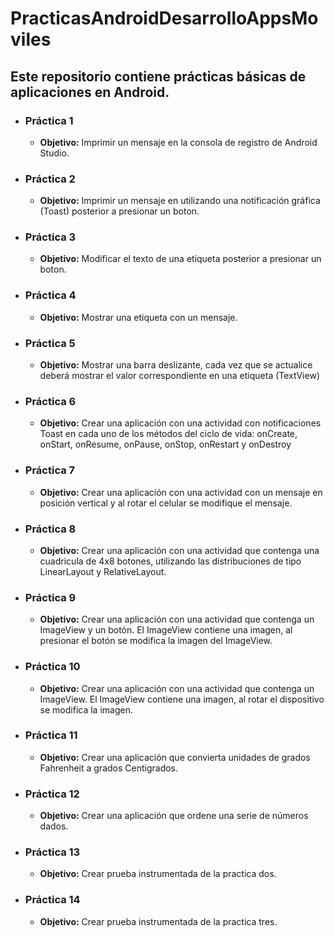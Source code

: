 # PracticasAndroidDesarrolloAppsMoviles

## Este repositorio contiene prácticas básicas de aplicaciones en Android.

* ### Práctica 1
  * **Objetivo:** Imprimir un mensaje en la consola de registro de Android Studio.
* ### Práctica 2
  * **Objetivo:** Imprimir un mensaje en utilizando una notificación gráfica (Toast) posterior a presionar un boton.
* ### Práctica 3
  * **Objetivo:** Modificar el texto de una etiqueta posterior a presionar un boton.
* ### Práctica 4
  * **Objetivo:** Mostrar una etiqueta con un mensaje.
* ### Práctica 5
  * **Objetivo:** Mostrar una barra deslizante, cada vez que se actualice deberá mostrar el valor correspondiente en una etiqueta (TextView)
* ### Práctica 6
  * **Objetivo:** Crear una aplicación con una actividad con notificaciones Toast en cada uno de los métodos del ciclo de vida: onCreate, onStart, onResume, onPause, onStop, onRestart y onDestroy
* ### Práctica 7
  * **Objetivo:** Crear una aplicación con una actividad con un mensaje en posición vertical y al rotar el celular se modifique el mensaje.  
* ### Práctica 8
  * **Objetivo:** Crear una aplicación con una actividad que contenga una cuadricula de 4x8 botones, utilizando las distribuciones de tipo LinearLayout y RelativeLayout.
* ### Práctica 9
  * **Objetivo:** Crear una aplicación con una actividad que contenga un ImageView y un botón. El ImageView contiene una imagen, al presionar el botón se modifica la imagen del ImageView.
* ### Práctica 10
  * **Objetivo:** Crear una aplicación con una actividad que contenga un ImageView. El ImageView contiene una imagen, al rotar el dispositivo se modifica la imagen.
* ### Práctica 11
  * **Objetivo:** Crear una aplicación que convierta unidades de grados Fahrenheit a grados Centigrados.
* ### Práctica 12
  * **Objetivo:** Crear una aplicación que ordene una serie de números dados.
* ### Práctica 13
  * **Objetivo:** Crear prueba instrumentada de la practica dos.
* ### Práctica 14
  * **Objetivo:** Crear prueba instrumentada de la practica tres.
